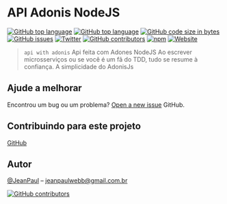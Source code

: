 # API Adonis NodeJS


[![GitHub top language](https://img.shields.io/github/issues/JeanPaulll/api-adonis-nodejs?style=flat-square)]()
[![GitHub top language](https://img.shields.io/github/forks/JeanPaulll/api-adonis-nodejs?style=flat-square)]()
[![GitHub code size in bytes](https://img.shields.io/github/stars/JeanPaulll/api-adonis-nodejs?style=flat-square)]()
[![GitHub issues](https://img.shields.io/github/license/JeanPaulll/api-adonis-nodejs?style=flat-square)]()
[![Twitter](https://img.shields.io/twitter/url?url=https%3A%2F%2Ftwitter.com%2Fjeanpaullx)]()
[![GitHub contributors](https://img.shields.io/github/contributors/JeanPaulll/api-adonis-nodejs.svg)]()
[![npm](https://img.shields.io/npm/v/api-adonis-nodejs.svg)]()
[![Website](https://img.shields.io/website-up-down-green-red/http/shields.io.svg?label=agenciacriamais)](http://www.agenciacriamais.com.br)

> `api with adonis` Api feita com Adones NodeJS
Ao escrever microsserviços ou se você é um fã do TDD, tudo se resume à confiança. A simplicidade do AdonisJs

## Ajude a melhorar

Encontrou um bug ou um problema? [Open a new issue](https://github.com/JeanPaulll/bs-slide-angular-agenciacriamais/issues)  GitHub.


## Contribuindo para este projeto
[GitHub](https://github.com/JeanPaulll/api-adonis-nodejs)

## Autor

[@JeanPaul](https://twitter.com/jeanpaullx?lang=pt-br) – jeanpaulwebb@gmail.com.br

[![GitHub contributors](https://img.shields.io/github/contributors/JeanPaulll/api-adonis-nodejs.svg)]()


